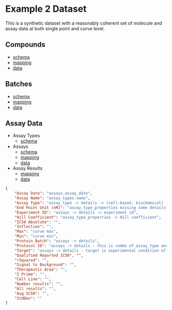 # Example 2 Dataset #

This is a synthetic dataset with a reasonably coherent set of molecule and assay data at both single point and curve level.

## Compounds ##

- [schema](compounds_schema.json)
- [mapping](compounds_mapping.json)
- [data](compounds.csv)

## Batches ##

- [schema](batches_schema.json)
- [mapping](batches_mapping.json)
- [data](batches.csv)

## Assay Data ##

- Assay Types
  - [schema](assay_types_schema.json)
- Assays
  - [schema](assays_schema.json)
  - [mapping](assays_mapping.json)
  - [data](assays.csv)
- Assay Results
  - [mapping](.)
  - [data](.)

```json
{
    "Assay Date": "assays.assay_date",
    "Assay Name": "assay_types.name",
    "Assay Type": "assay_type -> details -> (cell-based, biochemical) -> (assay_format, something else)",
    "End Point Unit (nM)": "assay_type_properties missing some details in unit. this is an IC50",
    "Experiment ID": "assays -> details -> experiment id", 
    "Hill Coefficient": "assay_type_properties -> Hill coefficient",
    "IC50 Absolute": "",
    "Inflection": "",
    "Max": "curve max",
    "Min": "curve min",
    "Protein Batch": "assays -> details",
    "Protocol ID": "assays -> details - this is combo of assay_type and target",
    "Target": "assays -> details - target is experimental condition of an assay run",
    "Qualified Reported IC50", "",
    "rSquared": "",
    "Signal to Background": "",
    "Therapeutic Area": "",
    "Z Prime": "",
    "Cell Line": "",
    "Number results": "",
    "All results": "",
    "Avg IC50": "",
    "StdDev": ""
}
```